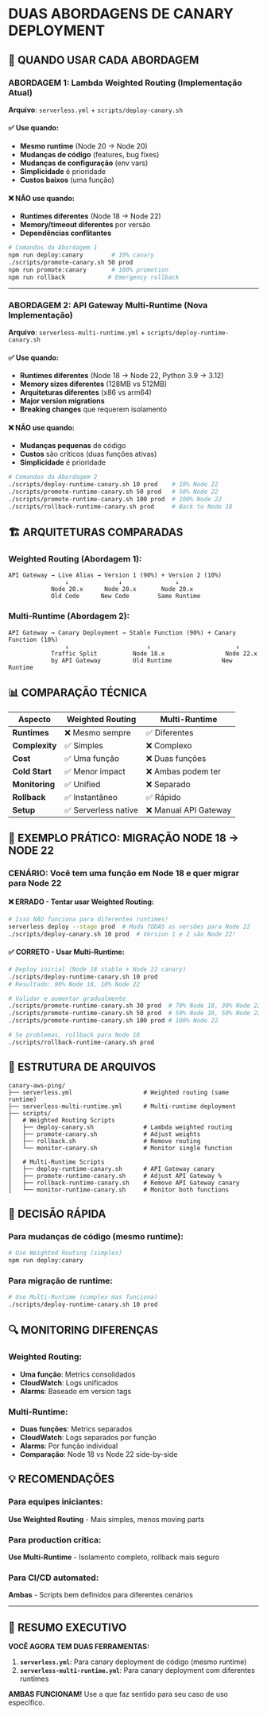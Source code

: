 # DUAS ABORDAGENS DE CANARY DEPLOYMENT

## 🎯 QUANDO USAR CADA ABORDAGEM

### ABORDAGEM 1: Lambda Weighted Routing (Implementação Atual)
**Arquivo**: `serverless.yml` + `scripts/deploy-canary.sh`

#### ✅ Use quando:
- **Mesmo runtime** (Node 20 → Node 20)
- **Mudanças de código** (features, bug fixes)
- **Mudanças de configuração** (env vars)
- **Simplicidade** é prioridade
- **Custos baixos** (uma função)

#### ❌ NÃO use quando:
- **Runtimes diferentes** (Node 18 → Node 22)
- **Memory/timeout diferentes** por versão
- **Dependências conflitantes**

```bash
# Comandos da Abordagem 1
npm run deploy:canary        # 10% canary
./scripts/promote-canary.sh 50 prod
npm run promote:canary       # 100% promotion
npm run rollback            # Emergency rollback
```

---

### ABORDAGEM 2: API Gateway Multi-Runtime (Nova Implementação)
**Arquivo**: `serverless-multi-runtime.yml` + `scripts/deploy-runtime-canary.sh`

#### ✅ Use quando:
- **Runtimes diferentes** (Node 18 → Node 22, Python 3.9 → 3.12)
- **Memory sizes diferentes** (128MB vs 512MB)
- **Arquiteturas diferentes** (x86 vs arm64)
- **Major version migrations**
- **Breaking changes** que requerem isolamento

#### ❌ NÃO use quando:
- **Mudanças pequenas** de código
- **Custos** são críticos (duas funções ativas)
- **Simplicidade** é prioridade

```bash
# Comandos da Abordagem 2
./scripts/deploy-runtime-canary.sh 10 prod    # 10% Node 22
./scripts/promote-runtime-canary.sh 50 prod   # 50% Node 22
./scripts/promote-runtime-canary.sh 100 prod  # 100% Node 22
./scripts/rollback-runtime-canary.sh prod     # Back to Node 18
```

## 🏗️ ARQUITETURAS COMPARADAS

### Weighted Routing (Abordagem 1):
```
API Gateway → Live Alias → Version 1 (90%) + Version 2 (10%)
                ↓              ↓               ↓
            Node 20.x      Node 20.x       Node 20.x
            Old Code      New Code        Same Runtime
```

### Multi-Runtime (Abordagem 2):
```
API Gateway → Canary Deployment → Stable Function (90%) + Canary Function (10%)
                ↓                      ↓                        ↓
            Traffic Split          Node 18.x                 Node 22.x
            by API Gateway         Old Runtime              New Runtime
```

## 📊 COMPARAÇÃO TÉCNICA

| Aspecto | Weighted Routing | Multi-Runtime |
|---------|------------------|---------------|
| **Runtimes** | ❌ Mesmo sempre | ✅ Diferentes |
| **Complexity** | ✅ Simples | ❌ Complexo |
| **Cost** | ✅ Uma função | ❌ Duas funções |
| **Cold Start** | ✅ Menor impact | ❌ Ambas podem ter |
| **Monitoring** | ✅ Unified | ❌ Separado |
| **Rollback** | ✅ Instantâneo | ✅ Rápido |
| **Setup** | ✅ Serverless native | ❌ Manual API Gateway |

## 🚀 EXEMPLO PRÁTICO: MIGRAÇÃO NODE 18 → NODE 22

### CENÁRIO: Você tem uma função em Node 18 e quer migrar para Node 22

#### ❌ ERRADO - Tentar usar Weighted Routing:
```bash
# Isso NÃO funciona para diferentes runtimes!
serverless deploy --stage prod  # Muda TODAS as versões para Node 22
./scripts/deploy-canary.sh 10 prod  # Version 1 e 2 são Node 22!
```

#### ✅ CORRETO - Usar Multi-Runtime:
```bash
# Deploy inicial (Node 18 stable + Node 22 canary)
./scripts/deploy-runtime-canary.sh 10 prod
# Resultado: 90% Node 18, 10% Node 22

# Validar e aumentar gradualmente
./scripts/promote-runtime-canary.sh 30 prod  # 70% Node 18, 30% Node 22
./scripts/promote-runtime-canary.sh 50 prod  # 50% Node 18, 50% Node 22
./scripts/promote-runtime-canary.sh 100 prod # 100% Node 22

# Se problemas, rollback para Node 18
./scripts/rollback-runtime-canary.sh prod
```

## 📁 ESTRUTURA DE ARQUIVOS

```
canary-aws-ping/
├── serverless.yml                    # Weighted routing (same runtime)
├── serverless-multi-runtime.yml      # Multi-runtime deployment
├── scripts/
│   # Weighted Routing Scripts
│   ├── deploy-canary.sh              # Lambda weighted routing
│   ├── promote-canary.sh             # Adjust weights
│   ├── rollback.sh                   # Remove routing
│   └── monitor-canary.sh             # Monitor single function
│   
│   # Multi-Runtime Scripts  
│   ├── deploy-runtime-canary.sh      # API Gateway canary
│   ├── promote-runtime-canary.sh     # Adjust API Gateway %
│   ├── rollback-runtime-canary.sh    # Remove API Gateway canary
│   └── monitor-runtime-canary.sh     # Monitor both functions
```

## 🎯 DECISÃO RÁPIDA

### Para mudanças de código (mesmo runtime):
```bash
# Use Weighted Routing (simples)
npm run deploy:canary
```

### Para migração de runtime:
```bash
# Use Multi-Runtime (complex mas funciona)
./scripts/deploy-runtime-canary.sh 10 prod
```

## 🔍 MONITORING DIFERENÇAS

### Weighted Routing:
- **Uma função**: Metrics consolidados
- **CloudWatch**: Logs unificados  
- **Alarms**: Baseado em version tags

### Multi-Runtime:
- **Duas funções**: Metrics separados
- **CloudWatch**: Logs separados por função
- **Alarms**: Por função individual
- **Comparação**: Node 18 vs Node 22 side-by-side

## 💡 RECOMENDAÇÕES

### Para equipes iniciantes:
**Use Weighted Routing** - Mais simples, menos moving parts

### Para production crítica:
**Use Multi-Runtime** - Isolamento completo, rollback mais seguro

### Para CI/CD automated:
**Ambas** - Scripts bem definidos para diferentes cenários

---

## 🎯 RESUMO EXECUTIVO

**VOCÊ AGORA TEM DUAS FERRAMENTAS:**

1. **`serverless.yml`**: Para canary deployment de código (mesmo runtime)
2. **`serverless-multi-runtime.yml`**: Para canary deployment com diferentes runtimes

**AMBAS FUNCIONAM!** Use a que faz sentido para seu caso de uso específico.